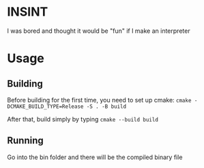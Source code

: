 # INSINT

I was bored and thought it would be "fun" if I make an interpreter

# Usage
## Building

Before building for the first time, you need to set up cmake:
`cmake -DCMAKE_BUILD_TYPE=Release -S . -B build`

After that, build simply by typing
`cmake --build build`

## Running

Go into the bin folder and there will be the compiled binary file

